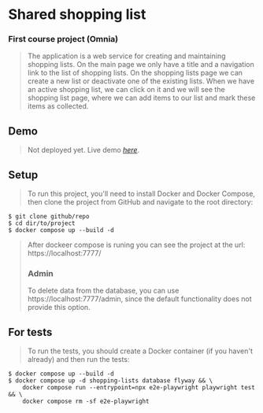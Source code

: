 # Shared shopping list
### First course project (Omnia)
> The application is a web service for creating and maintaining shopping lists.
On the main page we only have a title and a navigation link to the list of shopping lists.
On the shopping lists page we can create a new list or deactivate one of the existing lists. 
When we have an active shopping list, we can click on it and we will see the shopping list page,
 where we can add items to our list and mark these items as collected.

## Demo
> Not deployed yet.
> Live demo [_here_](//.../..). 

## Setup
> To run this project, you'll need to install Docker and Docker Compose, then clone the project from GitHub and navigate to the root directory:

```
$ git clone github/repo
$ cd dir/to/project
$ docker compose up --build -d
```
> After dockeer compose is runing you can see the project at the url:
> https://localhost:7777/
> ### Admin
> To delete data from the database, you can use https://localhost:7777/admin, since the default functionality does not provide this option.

## For tests
> To run the tests, you should create a Docker container (if you haven't already) and then run the tests:

```
$ docker compose up --build -d
$ docker compose up -d shopping-lists database flyway && \ 
    docker compose run --entrypoint=npx e2e-playwright playwright test && \
    docker compose rm -sf e2e-playwright
```

